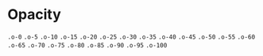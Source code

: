 # Opacity

`.o-0`
`.o-5`
`.o-10`
`.o-15`
`.o-20`
`.o-25`
`.o-30`
`.o-35`
`.o-40`
`.o-45`
`.o-50`
`.o-55`
`.o-60`
`.o-65`
`.o-70`
`.o-75`
`.o-80`
`.o-85`
`.o-90`
`.o-95`
`.o-100`
